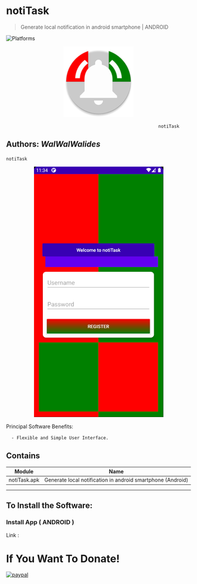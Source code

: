 # notiTask
> Generate local notification in android smartphone   | ANDROID

![Platforms](https://img.shields.io/badge/Supported%20platforms-ANDROID-BLUE.svg)

<p align="center">
  <img src=notiTask_icon.png />
</p> 



                                                              notiTask



**Authors:**  *WalWalWalides*
------

`notiTask`

<p align="center">
  <img src=notiTask_mobile.png />
</p> 

Principal Software Benefits:

      - Flexible and Simple User Interface.


    
    


## Contains

| Module | Name | 
| --- | --- |
|notiTask.apk|Generate local notification in android smartphone (Android) |


------

## To Install the Software:

### Install App ( ANDROID ) 

Link : 


# If You Want To Donate!

[![paypal](https://www.paypalobjects.com/en_US/i/btn/btn_donateCC_LG.gif)](https://www.paypal.com/cgi-bin/webscr?cmd=_s-xclick&hosted_button_id=Y79F36A9BGLHS&source=url)

